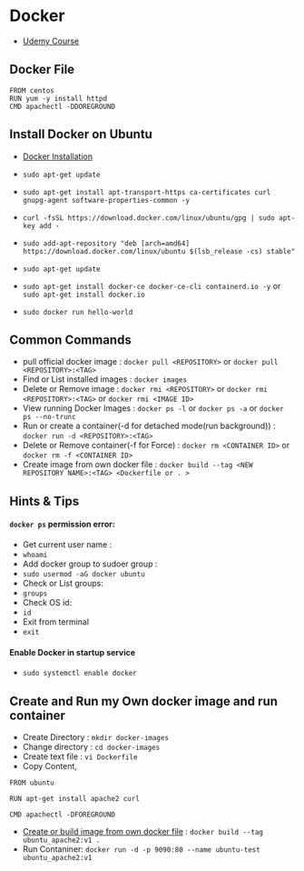 # Docker 
- [Udemy Course](https://www.udemy.com/docker-from-zero-to-hero/learn/lecture/15481052#overview)
## Docker File
```
FROM centos
RUN yum -y install httpd
CMD apachectl -DDOREGROUND
```
## Install Docker on Ubuntu
- [Docker Installation](https://docs.docker.com/install/linux/docker-ce/ubuntu/)

 - `sudo apt-get update`

 - `sudo apt-get install apt-transport-https ca-certificates curl gnupg-agent software-properties-common -y`

 - `curl -fsSL https://download.docker.com/linux/ubuntu/gpg | sudo apt-key add -`

 - `sudo add-apt-repository "deb [arch=amd64] https://download.docker.com/linux/ubuntu $(lsb_release -cs) stable"`

 - `sudo apt-get update`

 - `sudo apt-get install docker-ce docker-ce-cli containerd.io -y` or `sudo apt-get install docker.io`

 - `sudo docker run hello-world`

## Common Commands
 - pull official docker image : `docker pull <REPOSITORY>` or `docker pull <REPOSITORY>:<TAG>`
 - Find or List installed images : `docker images`
 - Delete or Remove image : `docker rmi <REPOSITORY>` or `docker rmi <REPOSITORY>:<TAG>` or `docker rmi <IMAGE ID>`
 - View running Docker Images : `docker ps -l` or `docker ps -a` or `docker ps --no-trunc`
 - Run or create a container(-d for detached mode(run background)) : `docker run -d <REPOSITORY>:<TAG>`
 - Delete or Remove container(-f for Force) : `docker rm <CONTAINER ID>` or `docker rm -f <CONTAINER ID>`
 - Create image from own docker file : `docker build --tag <NEW REPOSITORY NAME>:<TAG> <Dockerfile or . >`

## Hints & Tips

#### `docker ps` permission error:
 - Get current user name :
  - `whoami`
 - Add docker group to sudoer group :
  - `sudo usermod -aG docker ubuntu`
 - Check or List groups:
  - `groups`
 - Check OS id:
  - `id`
 - Exit from terminal
  - `exit`

#### Enable Docker in startup service
 - `sudo systemctl enable docker`

## Create and Run my Own docker image and run container
 - Create Directory : `mkdir docker-images`
 - Change directory : `cd docker-images`
 - Create text file : `vi Dockerfile`
 - Copy Content,
```
FROM ubuntu

RUN apt-get install apache2 curl

CMD apachectl -DFOREGROUND
```
 - [Create or build image from own docker file](https://docs.docker.com/engine/reference/builder/) : `docker build --tag ubuntu_apache2:v1 .`
 - Run Contaniner: `docker run -d -p 9090:80 --name ubuntu-test ubuntu_apache2:v1`
